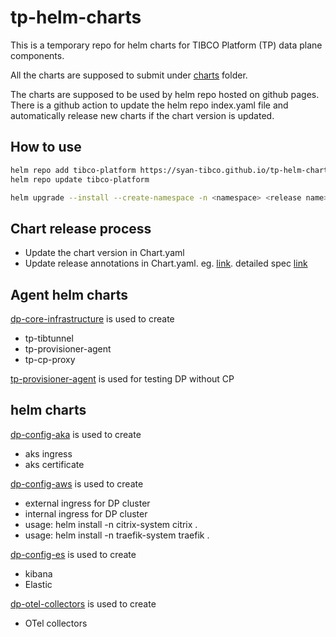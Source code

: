 # tp-helm-charts

This is a temporary repo for helm charts for TIBCO Platform (TP) data plane components.

All the charts are supposed to submit under [charts](charts) folder. 

The charts are supposed to be used by helm repo hosted on github pages. There is a github action to update the helm repo index.yaml file and automatically release new charts if the chart version is updated.

## How to use

```bash
helm repo add tibco-platform https://syan-tibco.github.io/tp-helm-charts/
helm repo update tibco-platform

helm upgrade --install --create-namespace -n <namespace> <release name> tibco-platform/<your chart> -f <your values file>
```

## Chart release process
* Update the chart version in Chart.yaml
* Update release annotations in Chart.yaml. eg. [link](https://github.com/kubernetes-sigs/external-dns/blob/master/charts/external-dns/Chart.yaml). detailed spec [link](https://artifacthub.io/docs/topics/annotations/helm/)

## Agent helm charts

[dp-core-infrastructure](charts/dp-core-infrastructure) is used to create
* tp-tibtunnel
* tp-provisioner-agent
* tp-cp-proxy

[tp-provisioner-agent](charts/tp-provisioner-agent) is used for testing DP without CP

## helm charts

[dp-config-aka](charts/dp-config-aks) is used to create
* aks ingress
* aks certificate

[dp-config-aws](charts/dp-config-aws) is used to create
* external ingress for DP cluster
* internal ingress for DP cluster
* usage: helm install -n citrix-system citrix .
* usage: helm install -n traefik-system traefik .

[dp-config-es](charts/dp-config-es) is used to create
* kibana 
* Elastic

[dp-otel-collectors](charts/dp-otel-collectors) is used to create
* OTel collectors
